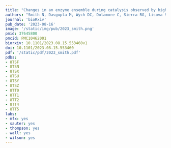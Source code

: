 ```yaml
---
title: "Changes in an enzyme ensemble during catalysis observed by high resolution XFEL crystallography"
authors: "Smith N, Dasgupta M, Wych DC, Dolamore C, Sierra RG, Lisova S, Marchany-Rivera D, Cohen AE, Boutet S, Hunter MS, Kuputz C, Poitevin F, Moss FR 3rd, Brewster AS, Sauter NK, **Young ID**, Wolff AM, Tiwari VK, Kumar N, Berkowitz DB, Hadt RG, Thompson MC, Follmer AH, Wall ME, Wilson MA." # use &#42; for co-first
journal: 'bioRxiv'
pub_date: '2023-08-16'
image: '/static/img/pub/2023_smith.png'
pmid: 37645800
pmcid: PMC10462001
biorxiv: 10.1101/2023.08.15.553460v1
doi: 10.1101/2023.08.15.553460
pdf: '/static/pdf/2023_smith.pdf'
pdbs:
- 8TSF
- 8TSN
- 8TSX
- 8TSU
- 8TSY
- 8TSZ
- 8TT0
- 8TT1
- 8TT2
- 8TT4
- 8TT5
labs:
- mfx: yes
- sauter: yes
- thompson: yes
- wall: yes
- wilson: yes
---
```

